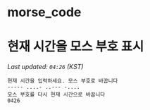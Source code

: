 # morse_code
# 현재 시간을 모스 부호 표시
<!-- MORSE_TIME_START -->
_Last updated: `04:26` (KST)_

```
현재 시간을 입력하세요. 모스 부호로 바꿉니다
----- ....- ..--- -....
모스 부호를 다시 현재 시간으로 바꿉니다
0426
```
<!-- MORSE_TIME_END -->
